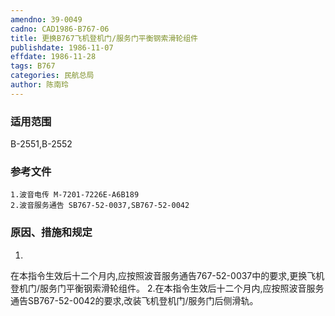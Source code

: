 ```yaml
---
amendno: 39-0049
cadno: CAD1986-B767-06
title: 更换B767飞机登机门/服务门平衡钢索滑轮组件
publishdate: 1986-11-07
effdate: 1986-11-28
tags: B767
categories: 民航总局
author: 陈南玲
---
```


### 适用范围 
B-2551,B-2552

### 参考文件
    1.波音电传 M-7201-7226E-A6B189
    2.波音服务通告 SB767-52-0037,SB767-52-0042


### 原因、措施和规定 
1.
在本指令生效后十二个月内,应按照波音服务通告767-52-0037中的要求,更换飞机登机门/服务门平衡钢索滑轮组件。 
    2.在本指令生效后十二个月内,应按照波音服务通告SB767-52-0042的要求,改装飞机登机门/服务门后侧滑轨。

